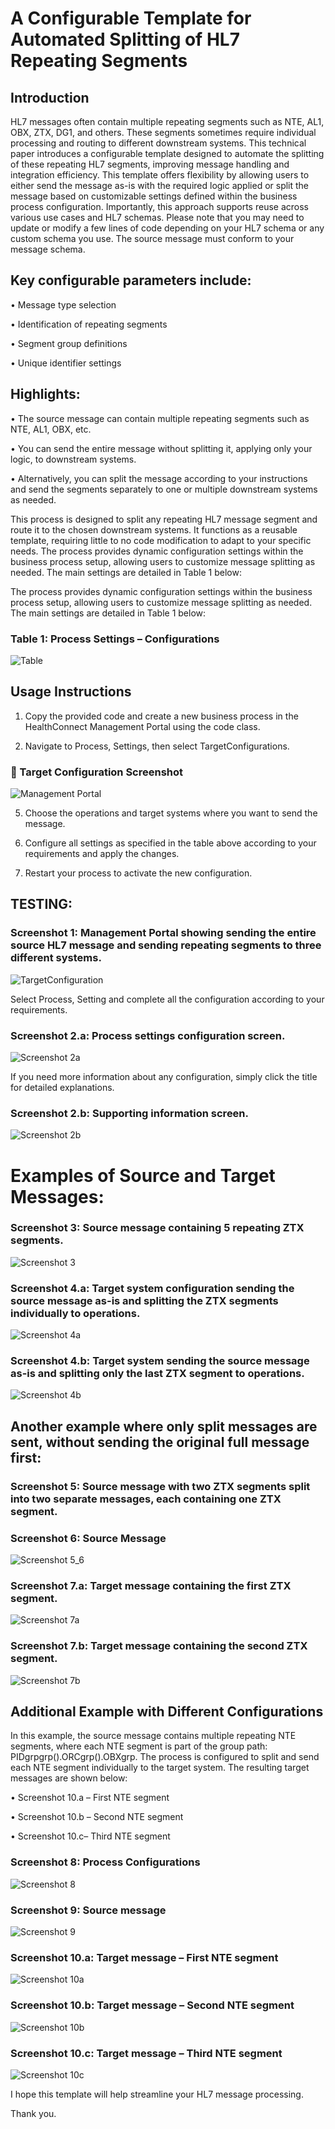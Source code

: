# A Configurable Template for Automated Splitting of HL7 Repeating Segments

## Introduction
HL7 messages often contain multiple repeating segments such as NTE, AL1, OBX, ZTX, DG1, and others. These segments sometimes require individual processing and routing to different downstream systems. This technical paper introduces a configurable template designed to automate the splitting of these repeating HL7 segments, improving message handling and integration efficiency.
This template offers flexibility by allowing users to either send the message as-is with the required logic applied or split the message based on customizable settings defined within the business process configuration. Importantly, this approach supports reuse across various use cases and HL7 schemas. Please note that you may need to update or modify a few lines of code depending on your HL7 schema or any custom schema you use. The source message must conform to your message schema.

## Key configurable parameters include:

•	Message type selection

•	Identification of repeating segments

•	Segment group definitions

•	Unique identifier settings


## Highlights:

•	The source message can contain multiple repeating segments such as NTE, AL1, OBX, etc.

•	You can send the entire message without splitting it, applying only your logic, to downstream systems.

•	Alternatively, you can split the message according to your instructions and send the segments separately to one or multiple downstream systems as needed.

This process is designed to split any repeating HL7 message segment and route it to the chosen downstream systems.  It functions as a reusable template, requiring little to no code modification to adapt to your specific needs. The process provides dynamic configuration settings within the business process setup, allowing users to customize message splitting as needed. The main settings are detailed in Table 1 below:

The process provides dynamic configuration settings within the business process setup, allowing users to customize message splitting as needed. The main settings are detailed in Table 1 below:

### Table 1: Process Settings – Configurations

![Table](https://raw.githubusercontent.com/pandeySR/HL7MessageSplitAndSend/main/Images/Table.PNG)

## Usage Instructions
1.	Copy the provided code and create a new business process in the HealthConnect Management Portal using the code class.
   
3.	Navigate to Process, Settings, then select TargetConfigurations.

### 🎯 Target Configuration Screenshot

![Management Portal](Images/ManagementPortal.png)


5.	Choose the operations and target systems where you want to send the message.
   
7.	Configure all settings as specified in the table above according to your requirements and apply the changes.
   
9.	Restart your process to activate the new configuration.
    

## TESTING:
### Screenshot 1: Management Portal showing sending the entire source HL7 message and sending repeating segments to three different systems.

![TargetConfiguration](Images/TargetConfiguration.png)

Select  Process, Setting and complete all the configuration according to your requirements.
### Screenshot 2.a: Process settings configuration screen.
![Screenshot 2a](Images/Screenshot_2a.png)

If you need more information about any configuration, simply click the title for detailed explanations.

### Screenshot 2.b: Supporting information screen.
![Screenshot 2b](Images/Screenshot_2b.png)

# Examples of Source and Target Messages: 
### Screenshot 3: Source message containing 5 repeating ZTX segments.
![Screenshot 3](Images/Screenshot_3.png)

### Screenshot 4.a: Target system configuration sending the source message as-is and splitting the ZTX segments individually to operations.
![Screenshot 4a](Images/Screenshot_41.png)

### Screenshot 4.b: Target system sending the source message as-is and splitting only the last ZTX segment to operations.
![Screenshot 4b](Images/Screenshot_4b.png)

## Another example where only split messages are sent, without sending the original full message first:

### Screenshot 5: Source message with two ZTX segments split into two separate messages, each containing one ZTX segment.
### Screenshot 6: Source Message

![Screenshot 5_6](Images/Screensthot_5_6.png)


### Screenshot 7.a: Target message containing the first ZTX  segment.
![Screenshot 7a](Images/Screensthot_7a.png)

### Screenshot 7.b: Target message containing the second ZTX segment.
![Screenshot 7b](Images/Screensthot_7b.png)

## Additional Example with Different Configurations
In this example, the source message contains multiple repeating NTE segments, where each NTE segment is part of the group path: PIDgrpgrp().ORCgrp().OBXgrp.
The process is configured to split and send each NTE segment individually to the target system. The resulting target messages are shown below:

•	Screenshot 10.a – First NTE segment

•	Screenshot 10.b – Second NTE segment

•	Screenshot 10.c– Third NTE segment


### Screenshot 8: Process Configurations
![Screenshot 8](Images/Screensthot_8.png)

### Screenshot 9: Source message 
![Screenshot 9](Images/Screensthot_9.png)

### Screenshot 10.a: Target message – First NTE segment
![Screenshot 10a](Images/Screensthot_10a.png)
### Screenshot 10.b: Target message – Second NTE segment
![Screenshot 10b](Images/Screensthot_10b.png)
### Screenshot 10.c: Target message – Third NTE segment
![Screenshot 10c](Images/Screensthot_10c.png)

I hope this template will help streamline your HL7 message processing. 

Thank you.
